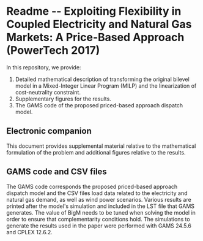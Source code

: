 # Readme -- Exploiting Flexibility in Coupled Electricity and Natural Gas Markets: A Price-Based Approach (PowerTech 2017)
In this repository, we provide:
   1. Detailed mathematical description of transforming the original bilevel model in a Mixed-Integer Linear Program (MILP) and the linearization of cost-neutrality constraint.
   2. Supplementary figures for the results.
   3. The GAMS code of the proposed priced-based approach dispatch model.

## Electronic companion
This document provides supplemental material relative to the mathematical formulation of the problem and additional figures relative to the results.

## GAMS code and CSV files
The GAMS code corresponds the proposed priced-based approach dispatch model and the CSV files load data related to the electricity and natural gas demand, as well as wind power scenarios. Various results are printed after the model's simulation and included in the LST file that GAMS generates. The value of BigM needs to be tuned when solving the model in order to ensure that complementarity conditions hold. The simulations to generate the results used in the paper were performed with GAMS 24.5.6 and CPLEX 12.6.2.

